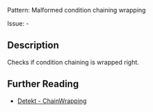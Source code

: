 Pattern: Malformed condition chaining wrapping

Issue: -

## Description

Checks if condition chaining is wrapped right.

## Further Reading

* [Detekt - ChainWrapping](https://detekt.dev/docs/rules/formatting/#chainwrapping)